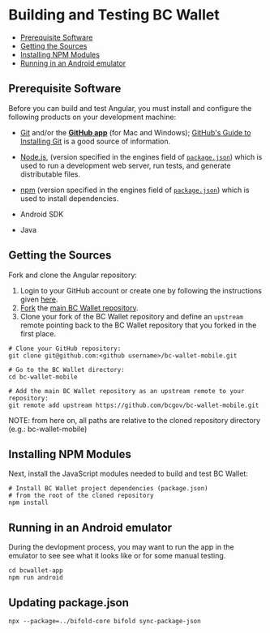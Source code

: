 # Building and Testing BC Wallet

* [Prerequisite Software](#prerequisite-software)
* [Getting the Sources](#getting-the-sources)
* [Installing NPM Modules](#installing-npm-modules)
* [Running in an Android emulator](#running-in-an-android-emulator)

## Prerequisite Software

Before you can build and test Angular, you must install and configure the
following products on your development machine:

* [Git](https://git-scm.com/) and/or the [**GitHub app**](https://desktop.github.com/) (for Mac and Windows);
  [GitHub's Guide to Installing Git](https://help.github.com/articles/set-up-git) is a good source of information.

* [Node.js](https://nodejs.org), (version specified in the engines field of [`package.json`](./bcwallet-app/package.json)) which is used to run a development web server,
  run tests, and generate distributable files.

* [npm](https://docs.npmjs.com/cli/) (version specified in the engines field of [`package.json`](../bcwallet-app/package.json)) which is used to install dependencies.

* Android SDK

* Java

## Getting the Sources

Fork and clone the Angular repository:

1. Login to your GitHub account or create one by following the instructions given
   [here](https://github.com/signup/free).
2. [Fork](https://help.github.com/forking) the [main BC Wallet
   repository](https://github.com/bcgov/bc-wallet-mobile).
3. Clone your fork of the BC Wallet repository and define an `upstream` remote pointing back to
   the BC Wallet repository that you forked in the first place.

```shell
# Clone your GitHub repository:
git clone git@github.com:<github username>/bc-wallet-mobile.git

# Go to the BC Wallet directory:
cd bc-wallet-mobile

# Add the main BC Wallet repository as an upstream remote to your repository:
git remote add upstream https://github.com/bcgov/bc-wallet-mobile.git
```

NOTE: from here on, all paths are relative to the cloned repository directory (e.g.: bc-wallet-mobile)

## Installing NPM Modules

Next, install the JavaScript modules needed to build and test BC Wallet:

```shell
# Install BC Wallet project dependencies (package.json)
# from the root of the cloned repository
npm install

```

## Running in an Android emulator
During the devlopment process, you may want to run the app in the emulator to see see what it looks like or for some manual testing.
```shell
cd bcwallet-app
npm run android

```

## Updating package.json
```
npx --package=../bifold-core bifold sync-package-json
```
